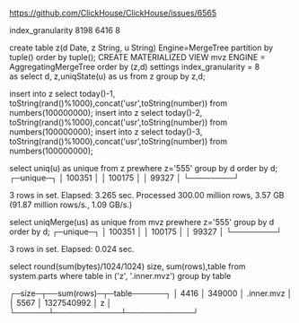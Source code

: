 https://github.com/ClickHouse/ClickHouse/issues/6565

index_granularity 8198 6416 8 





create table z(d Date, z String, u String) Engine=MergeTree partition by tuple() order by tuple();
CREATE MATERIALIZED VIEW mvz ENGINE = AggregatingMergeTree order by (z,d) settings index_granularity = 8  
as select d, z,uniqState(u) as us from z group by z,d;

insert into z select today()-1, toString(rand()%1000),concat('usr',toString(number)) from numbers(100000000);
insert into z select today()-2, toString(rand()%1000),concat('usr',toString(number)) from numbers(100000000);
insert into z select today()-3, toString(rand()%1000),concat('usr',toString(number)) from numbers(100000000);

select  uniq(u) as unique from z prewhere z='555' group by d order by d;
┌─unique─┐
│ 100351 │
│ 100175 │
│  99327 │
└────────┘

3 rows in set. Elapsed: 3.265 sec. Processed 300.00 million rows, 3.57 GB (91.87 million rows/s., 1.09 GB/s.)

select  uniqMerge(us) as unique from mvz prewhere z='555' group by d order by d;
┌─unique─┐
│ 100351 │
│ 100175 │
│  99327 │
└────────┘

3 rows in set. Elapsed: 0.024 sec.


select round(sum(bytes)/1024/1024) size, sum(rows),table
from system.parts 
where   table in ('z', '.inner.mvz')
group by table

┌─size─┬──sum(rows)─┬─table──────┐
│ 4416 │     349000 │ .inner.mvz │
│ 5567 │ 1327540992 │ z          │
└──────┴────────────┴────────────┘